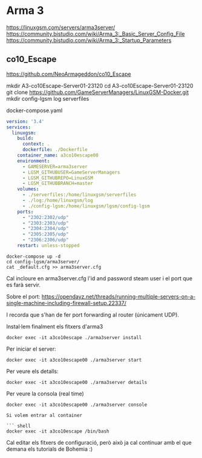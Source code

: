 # Arma 3

https://linuxgsm.com/servers/arma3server/
https://community.bistudio.com/wiki/Arma_3:_Basic_Server_Config_File
https://community.bistudio.com/wiki/Arma_3:_Startup_Parameters

## co10_Escape

https://github.com/NeoArmageddon/co10_Escape

mkdir A3-co10Escape-Server01-23120
cd A3-co10Escape-Server01-23120
git clone https://github.com/GameServerManagers/LinuxGSM-Docker.git
mkdir config-lgsm log serverfiles


docker-compose.yaml

``` yaml
version: '3.4'
services:
  linuxgsm:
    build:
      context: .
      dockerfile: ./Dockerfile
    container_name: a3co10escape00
    environment:
      - GAMESERVER=arma3server
      - LGSM_GITHUBUSER=GameServerManagers
      - LGSM_GITHUBREPO=LinuxGSM
      - LGSM_GITHUBBRANCH=master
    volumes:
      - ./serverfiles:/home/linuxgsm/serverfiles
      - ./log:/home/linuxgsm/log
      - ./config-lgsm:/home/linuxgsm/lgsm/config-lgsm
    ports:
      - "2302:2302/udp"
      - "2303:2303/udp"
      - "2304:2304/udp"
      - "2305:2305/udp"
      - "2306:2306/udp"
    restart: unless-stopped
```

``` shell
docker-compose up -d
cd config-lgsm/arma3server/
cat _default.cfg >> arma3server.cfg
```
Cal incloure en arma3server.cfg l'id and password steam user i el port que es farà servir.

Sobre el port: https://opendayz.net/threads/running-multiple-servers-on-a-single-machine-including-firewall-setup.22337/

I recorda que s'han de fer port forwarding al router (únicament UDP).

Instal·lem finalment els fitxers d'arma3

``` shell
docker exec -it a3co10escape ./arma3server install
```

Per iniciar el server:

```shell
docker exec -it a3co10escape00 ./arma3server start
```

Per veure els detalls:

```shell
docker exec -it a3co10escape00 ./arma3server details
```

Per veure la consola (real time)

```shell
docker exec -it a3co10escape00 ./arma3server console
```

```
Si volem entrar al container

``` shell
docker exec -it a3co10escape /bin/bash
```

Cal editar els fitxers de configuració, però això ja cal continuar amb el que demana els tutorials de Bohemia :)
